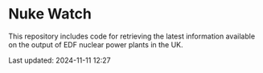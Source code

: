 # Nuke Watch

This repository includes code for retrieving the latest information available on the output of EDF nuclear power plants in the UK.

Last updated: 2024-11-11 12:27